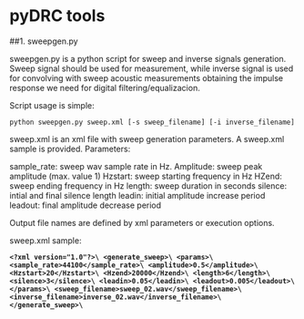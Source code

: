  # pyDRC tools
 
 ##1. sweepgen.py
 
 sweepgen.py is a python script for sweep and inverse signals generation. Sweep signal should be used for measurement, while inverse signal is used for convolving with sweep acoustic measurements obtaining the impulse response we need for digital filtering/equalizacion.
 
 Script usage is simple:
 
 `python sweepgen.py sweep.xml [-s sweep_filename] [-i inverse_filename]`

sweep.xml is an xml file with sweep generation parameters. A sweep.xml sample is provided. Parameters:

sample_rate: sweep wav sample rate in Hz.
Amplitude: sweep peak amplitude (max. value 1)
Hzstart: sweep starting frequency in Hz
HZend: sweep ending frequency in Hz
length: sweep duration in seconds
silence: intial and final silence length
leadin: initial amplitude increase period
leadout: final amplitude decrease period 

Output file names are defined by xml parameters or execution options.

sweep.xml sample:

**``<?xml version="1.0"?>\
<generate_sweep>\
  <params>\
    <sample_rate>44100</sample_rate>\
    <amplitude>0.5</amplitude>\
    <Hzstart>20</Hzstart>\
    <Hzend>20000</Hzend>\
    <length>6</length>\
    <silence>3</silence>\
    <leadin>0.05</leadin>\
    <leadout>0.005</leadout>\
  </params>\
  <sweep_filename>sweep_02.wav</sweep_filename>\
  <inverse_filename>inverse_02.wav</inverse_filename>\
</generate_sweep>\``**
